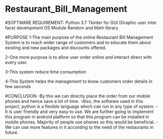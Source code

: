# Restaurant_Bill_Management
#SOFTWARE REQUIREMENT:
Python 3.7
Tkinter for GUI (Graphic user inter face) development
OS Module
Random and Math library

#PURPOSE
1-The main purpose of the online Restaurant Bill Management System is to reach wider range of customers and to educate them about existing and new packages and discounts offered.

2-One more purpose is to allow user order online and interact direct with every user.

3-This system reduce time consumption

4-This System helps the management to know customers order details in few seconds

#CONCLUSION
-By this we can directly place the order from our mobile phones and hence save a lot of time.
-Also, the software used in this project, python is a flexible language which can run in any type of system.
-It is user friendly and very easy to use. We are further going to implement this program in android platform so that this program can be installed in mobile phones. Majority of people use phones so this would be beneficial.
-We can use more features in it according to the need of the restaurants in future. 


